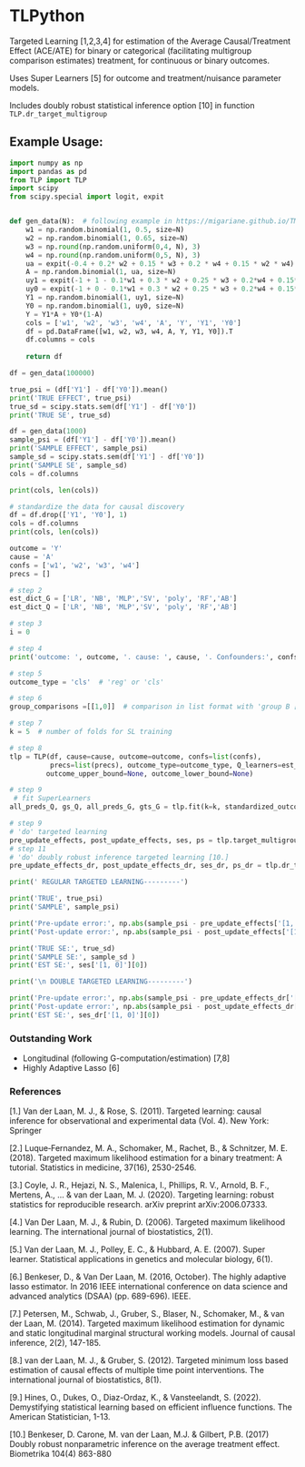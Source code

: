 # TLPython
Targeted Learning [1,2,3,4] for estimation of the Average Causal/Treatment Effect (ACE/ATE) for binary or categorical (facilitating multigroup comparison estimates) treatment, for continuous or binary outcomes.

Uses Super Learners [5] for outcome and treatment/nuisance parameter models.

Includes doubly robust statistical inference option [10] in function ```TLP.dr_target_multigroup```

## Example Usage:


```python
import numpy as np
import pandas as pd
from TLP import TLP
import scipy
from scipy.special import logit, expit


def gen_data(N):  # following example in https://migariane.github.io/TMLE.nb.html
    w1 = np.random.binomial(1, 0.5, size=N)
    w2 = np.random.binomial(1, 0.65, size=N)
    w3 = np.round(np.random.uniform(0,4, N), 3)
    w4 = np.round(np.random.uniform(0,5, N), 3)
    ua = expit(-0.4 + 0.2* w2 + 0.15 * w3 + 0.2 * w4 + 0.15 * w2 * w4)
    A = np.random.binomial(1, ua, size=N)
    uy1 = expit(-1 + 1 - 0.1*w1 + 0.3 * w2 + 0.25 * w3 + 0.2*w4 + 0.15*w2*w4)
    uy0 = expit(-1 + 0 - 0.1*w1 + 0.3 * w2 + 0.25 * w3 + 0.2*w4 + 0.15*w2*w4)
    Y1 = np.random.binomial(1, uy1, size=N)
    Y0 = np.random.binomial(1, uy0, size=N)
    Y = Y1*A + Y0*(1-A)
    cols = ['w1', 'w2', 'w3', 'w4', 'A', 'Y', 'Y1', 'Y0']
    df = pd.DataFrame([w1, w2, w3, w4, A, Y, Y1, Y0]).T
    df.columns = cols
    
    return df

df = gen_data(100000)

true_psi = (df['Y1'] - df['Y0']).mean()
print('TRUE EFFECT', true_psi)
true_sd = scipy.stats.sem(df['Y1'] - df['Y0'])
print('TRUE SE', true_sd)

df = gen_data(1000)
sample_psi = (df['Y1'] - df['Y0']).mean()
print('SAMPLE EFFECT', sample_psi)
sample_sd = scipy.stats.sem(df['Y1'] - df['Y0'])
print('SAMPLE SE', sample_sd)
cols = df.columns

print(cols, len(cols))

# standardize the data for causal discovery
df = df.drop(['Y1', 'Y0'], 1)
cols = df.columns
print(cols, len(cols))

outcome = 'Y'
cause = 'A'
confs = ['w1', 'w2', 'w3', 'w4']
precs = []

# step 2
est_dict_G = ['LR', 'NB', 'MLP','SV', 'poly', 'RF','AB']
est_dict_Q = ['LR', 'NB', 'MLP','SV', 'poly', 'RF','AB']

# step 3
i = 0

# step 4
print('outcome: ', outcome, '. cause: ', cause, '. Confounders:', confs, '. Precisions:', precs, '\n')

# step 5
outcome_type = 'cls'  # 'reg' or 'cls'

# step 6
group_comparisons =[[1,0]]  # comparison in list format with 'group B [vs] reference_group'

# step 7
k = 5  # number of folds for SL training

# step 8
tlp = TLP(df, cause=cause, outcome=outcome, confs=list(confs),
          precs=list(precs), outcome_type=outcome_type, Q_learners=est_dict_Q, G_learners=est_dict_G,
         outcome_upper_bound=None, outcome_lower_bound=None)

# step 9 
 # fit SuperLearners
all_preds_Q, gs_Q, all_preds_G, gts_G = tlp.fit(k=k, standardized_outcome=False, calibrationQ=True, calibrationG=False)

# step 9 
# 'do' targeted learning
pre_update_effects, post_update_effects, ses, ps = tlp.target_multigroup(group_comparisons=group_comparisons)
# step 11
# 'do' doubly robust inference targeted learning [10.]
pre_update_effects_dr, post_update_effects_dr, ses_dr, ps_dr = tlp.dr_target_multigroup(group_comparisons=group_comparisons, k=5, iterations=10)

print(' REGULAR TARGETED LEARNING---------')

print('TRUE', true_psi)
print('SAMPLE', sample_psi)

print('Pre-update error:', np.abs(sample_psi - pre_update_effects['[1, 0]']))
print('Post-update error:', np.abs(sample_psi - post_update_effects['[1, 0]']))

print('TRUE SE:', true_sd)
print('SAMPLE SE:', sample_sd )
print('EST SE:', ses['[1, 0]'][0])

print('\n DOUBLE TARGETED LEARNING---------')

print('Pre-update error:', np.abs(sample_psi - pre_update_effects_dr['[1, 0]']))
print('Post-update error:', np.abs(sample_psi - post_update_effects_dr['[1, 0]']))
print('EST SE:', ses_dr['[1, 0]'][0])
```


### Outstanding Work

- Longitudinal (following G-computation/estimation) [7,8]
- Highly Adaptive Lasso [6]



### References
[1.] Van der Laan, M. J., & Rose, S. (2011). Targeted learning: causal inference for observational and experimental data (Vol. 4). New York: Springer

[2.] Luque‐Fernandez, M. A., Schomaker, M., Rachet, B., & Schnitzer, M. E. (2018). Targeted maximum likelihood estimation for a binary treatment: A tutorial. Statistics in medicine, 37(16), 2530-2546.

[3.] Coyle, J. R., Hejazi, N. S., Malenica, I., Phillips, R. V., Arnold, B. F., Mertens, A., ... & van der Laan, M. J. (2020). Targeting learning: robust statistics for reproducible research. arXiv preprint arXiv:2006.07333.

[4.] Van Der Laan, M. J., & Rubin, D. (2006). Targeted maximum likelihood learning. The international journal of biostatistics, 2(1).

[5.] Van der Laan, M. J., Polley, E. C., & Hubbard, A. E. (2007). Super learner. Statistical applications in genetics and molecular biology, 6(1).

[6.] Benkeser, D., & Van Der Laan, M. (2016, October). The highly adaptive lasso estimator. In 2016 IEEE international conference on data science and advanced analytics (DSAA) (pp. 689-696). IEEE.

[7.] Petersen, M., Schwab, J., Gruber, S., Blaser, N., Schomaker, M., & van der Laan, M. (2014). Targeted maximum likelihood estimation for dynamic and static longitudinal marginal structural working models. Journal of causal inference, 2(2), 147-185.

[8.] van der Laan, M. J., & Gruber, S. (2012). Targeted minimum loss based estimation of causal effects of multiple time point interventions. The international journal of biostatistics, 8(1).

[9.] Hines, O., Dukes, O., Diaz-Ordaz, K., & Vansteelandt, S. (2022). Demystifying statistical learning based on efficient influence functions. The American Statistician, 1-13.

[10.] Benkeser, D. Carone, M. van der Laan, M.J. & Gilbert, P.B. (2017) Doubly robust nonparametric inference on the average treatment effect. Biometrika 104(4) 863-880


